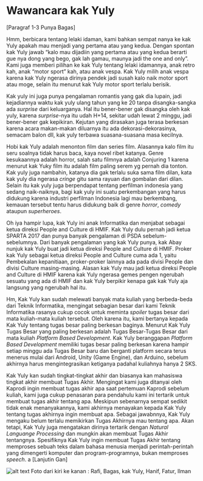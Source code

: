 # Wawancara kak Yuly

[Paragraf 1-3 Punya Bagas]

Hmm, berbicara tentang lelaki idaman, kami bahkan sempat nanya ke kak Yuly apakah mau menjadi yang pertama atau yang kedua. Dengan spontan kak Yuly jawab “kalo mau dijadiin yang pertama atau yang kedua berarti gue nya dong yang bego, gak lah gamau, maunya jadi the one and only”. Kami juga memberi pilihan ke kak Yuly tentang lelaki idamannya, anak retro kah, anak “motor sport” kah, atau anak vespa. Kak Yuly milih anak vespa karena kak Yuly ngerasa dirinya pendek jadi susah kalo naik motor sport atau moge, selain itu menurut kak Yuly motor sport terlalu berisik.

Kak yuly ini juga punya pengalaman romantis yang gak dia lupain, jadi kejadiannya waktu kak yuly ulang tahun yang ke 20 tanpa disangka-sangka ada *surprise* dari keluarganya. Hal itu bener-bener gak disangka oleh kak yuly, karena *surprise*-nya itu udah H+14, sekitar udah lewat 2 minggu, jadi bener-bener gak kepikiran. Kejutan yang dirasakan juga terasa berkesan karena acara makan-makan diluarnya itu ada dekorasi-dekorasinya, semacam balon dll, kak yuly terbawa suasana-suasana masa kecilnya.

Hobi kak Yuly adalah menonton film dan series film. Alasannya kalo film itu seru soalnya tidak harus baca, kaya novel ribet katanya. Genre kesukaannya adalah horror, salah satu filmnya adalah Conjuring 1 karena menurut kak Yuky film itu adalah film paling serem yg pernah dia tonton. Kak yuly juga nambahin, katanya dia gak terlalu suka sama film dilan, kata kak yuly dia ngerasa *cringe* gitu sama rayuan dan gombalan dari dilan. Selain itu kak yuly juga berpendapat tentang perfilman indonesia yang sedang naik-naiknya, bagi kak yuly ini suatu perkembangan yang harus didukung karena industri perfilman Indonesia lagi mau berkembang, kemauan tersebut tentu harus didukung baik di genre *horror*, *comedy* ataupun *superheroes*.

Oh iya hampir lupa, kak Yuly ini anak Informatika dan menjabat sebagai ketua direksi People and Culture di HMIF. Kak Yuly dulu pernah jadi ketua SPARTA 2017 dan punya banyak pengalaman di PSDA sebelum-sebelumnya. Dari banyak pengalaman yang kak Yuly punya, kak Abay nunjuk kak Yuly buat jadi ketua direksi People and Culture di HMIF. Proker kak Yuly sebagai ketua direksi People and Culture cuma ada 1, yaitu Pembekalan kepanitiaan, proker-proker lainnya ada pada divisi People dan divisi Culture masing-masing. Alasan kak Yuly mau jadi ketua direksi People and Culture di HMIF karena kak Yuly ngerasa gemes pengen ngerubah sesuatu yang ada di HMIF dan kak Yuly berpikir kenapa gak kak Yuly aja langsung yang ngerubah hal itu.

Hm, Kak Yuly kan sudah melewati banyak mata kuliah yang berbeda-beda dari Teknik Informatika, mengingat sebagian besar dari kami Teknik Informatika rasanya cukup cocok untuk meminta *spoiler* tugas besar dari mata kuliah-mata kuliah tersebut. Oleh karena itu, kami bertanya kepada Kak Yuly tentang tugas besar paling berkesan baginya. Menurut Kak Yuly Tugas Besar yang paling berkesan adalah Tugas Besar-Tugas Besar dari mata kuliah *Platform Based Development*. Kak Yuly beranggapan *Platform Based Development* memiliki tugas besar paling berkesan karena hampir setiap minggu ada Tugas Besar baru dan berganti platform secara terus menerus mulai dari Android, Unity (Game Engine), dan Arduino, sebelum akhirnya harus mengintegrasikan ketiganya padahal kuliahnya hanya 2 SKS.

Kak Yuly kan sudah tingkat-tingkat akhir dan biasanya kan mahasiswa tingkat akhir membuat Tugas Akhir. Mengingat kami juga ditanyai oleh Kaprodi ingin membuat tugas akhir apa saat pertemuan Kaprodi sebelum kuliah, kami juga cukup penasaran para pendahulu kami ini tertarik untuk membuat tugas akhir tentang apa. Meskipun sebenarnya sempat sedikit tidak enak menanyakannya, kami akhirnya menayakan kepada Kak Yuly tentang tugas akhirnya ingin membuat apa. Sebagai jawabnnya, Kak Yuly mengaku belum terlalu memikirkan Tugas Akhirnya mau tentang apa. Akan tetapi, Kak Yuly juga mengatakan dirinya tertarik dengan *Natural Languange Processing* dan mungkin akan membuat Tugas Akhir tentangnya. Spesifiknya Kak Yuly ingin membuat Tugas Akhir tentang memproses sebuah teks dalam bahasa menusia menjadi perintah-perintah yang dimengerti komputer dan program-programnya, bukan memproses *speech*.
a
[Lanjutin Gan]

![alt text](Kamis1800-1900.jpg)
Foto dari kiri ke kanan : Rafi, Bagas, kak Yuly, Hanif, Fatur, Ilman
